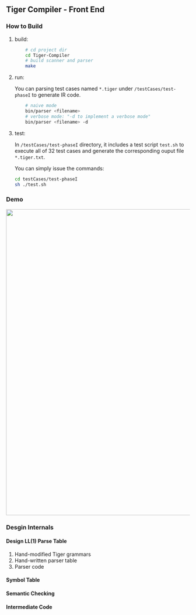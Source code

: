 ## Tiger Compiler - Front End

### How to Build

1. build:

	```bash
		# cd project dir
		cd Tiger-Compiler
		# build scanner and parser
		make
	```
	
2. run:

	You can parsing test cases named `*.tiger` under `/testCases/test-phaseI` to generate IR code.

	```bash
		# naive mode
		bin/parser <filename>
		# verbose mode: "-d to implement a verbose mode" 
		bin/parser <filename> -d
	```	

3. test:

	In `/testCases/test-phaseI` directory, it includes a test script `test.sh` to execute all of 32 test cases and
	generate the corresponding ouput file `*.tiger.txt`. 

	You can simply issue the commands:

	```bash
	cd testCases/test-phaseI
	sh ./test.sh
	```

### Demo

<a href="https://asciinema.org/a/89pja97rl0kb6s49iejc47lm"><img src="https://asciinema.org/a/89pja97rl0kb6s49iejc47lm.png" width="836"/></a>

### Desgin Internals

#### Design LL(1) Parse Table

1. Hand-modified Tiger grammars
2. Hand-written parser table
3. Parser code

#### Symbol Table

#### Semantic Checking

#### Intermediate Code

